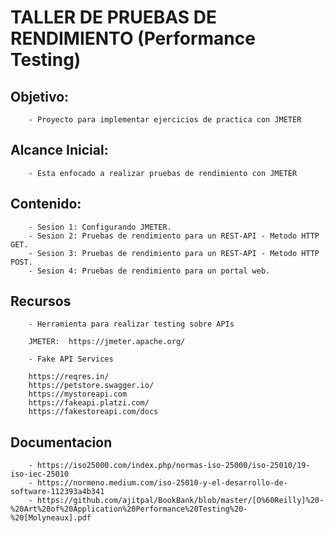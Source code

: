 # TALLER DE PRUEBAS DE RENDIMIENTO (Performance Testing) 

## Objetivo: 

        - Proyecto para implementar ejercicios de practica con JMETER 

## Alcance Inicial: 

        - Esta enfocado a realizar pruebas de rendimiento con JMETER

## Contenido: 

        - Sesion 1: Configurando JMETER.
        - Sesion 2: Pruebas de rendimiento para un REST-API - Metodo HTTP GET. 
        - Sesion 3: Pruebas de rendimiento para un REST-API - Metodo HTTP POST.
        - Sesion 4: Pruebas de rendimiento para un portal web. 


## Recursos

        - Herramienta para realizar testing sobre APIs 

        JMETER:  https://jmeter.apache.org/

        - Fake API Services 

        https://reqres.in/ 
        https://petstore.swagger.io/
        https://mystoreapi.com
        https://fakeapi.platzi.com/ 
        https://fakestoreapi.com/docs

## Documentacion 

        - https://iso25000.com/index.php/normas-iso-25000/iso-25010/19-iso-iec-25010 
        - https://normeno.medium.com/iso-25010-y-el-desarrollo-de-software-112393a4b341
        - https://github.com/ajitpal/BookBank/blob/master/[O%60Reilly]%20-%20Art%20of%20Application%20Performance%20Testing%20-%20[Molyneaux].pdf
    
